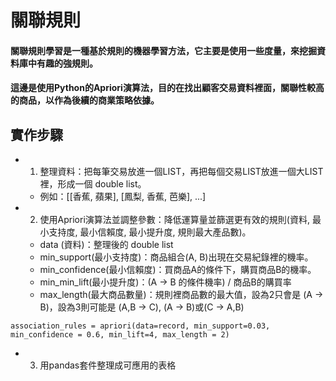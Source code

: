 # 關聯規則
#### 關聯規則學習是一種基於規則的機器學習方法，它主要是使用一些度量，來挖掘資料庫中有趣的強規則。
#### 這邊是使用Python的Apriori演算法，目的在找出顧客交易資料裡面，關聯性較高的商品，以作為後續的商業策略依據。

## 實作步驟
* 1. 整理資料：把每筆交易放進一個LIST，再把每個交易LIST放進一個大LIST裡，形成一個 double list。
  * 例如：[[香蕉, 蘋果], [鳳梨, 香蕉, 芭樂], ...]
* 2. 使用Apriori演算法並調整參數：降低運算量並篩選更有效的規則(資料, 最小支持度, 最小信賴度, 最小提升度, 規則最大產品數)。

  * data (資料)：整理後的 double list
  * min_support(最小支持度)：商品組合(A, B)出現在交易紀錄裡的機率。
  * min_confidence(最小信賴度)：買商品A的條件下，購買商品B的機率。
  * min_min_lift(最小提升度)：(A -> B 的條件機率) / 商品B的購買率
  * max_length(最大商品數量)：規則裡商品數的最大值，設為2只會是 (A -> B)，設為3則可能是 (A,B -> C), (A -> B)或(C -> A,B)

```
association_rules = apriori(data=record, min_support=0.03, min_confidence = 0.6, min_lift=4, max_length = 2)
```
* 3. 用pandas套件整理成可應用的表格